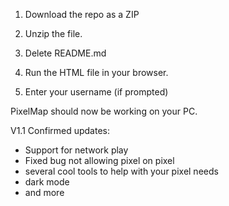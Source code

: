 1. Download the repo as a ZIP

2. Unzip the file.
  
3. Delete README.md

4. Run the HTML file in your browser.

5. Enter your username (if prompted)


PixelMap should now be working on your PC.

V1.1 Confirmed updates:
- Support for network play
- Fixed bug not allowing pixel on pixel
- several cool tools to help with your pixel needs
- dark mode
- and more
